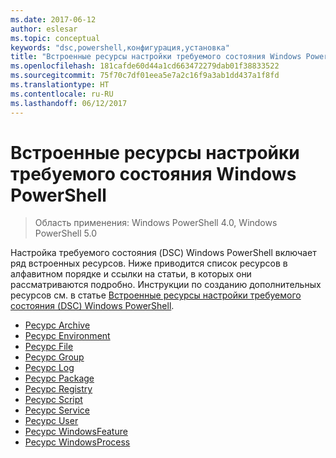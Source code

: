 ```yaml
---
ms.date: 2017-06-12
author: eslesar
ms.topic: conceptual
keywords: "dsc,powershell,конфигурация,установка"
title: "Встроенные ресурсы настройки требуемого состояния Windows PowerShell"
ms.openlocfilehash: 181cafde60d44a1cd663472279dab01f38833522
ms.sourcegitcommit: 75f70c7df01eea5e7a2c16f9a3ab1dd437a1f8fd
ms.translationtype: HT
ms.contentlocale: ru-RU
ms.lasthandoff: 06/12/2017
---
```

# <a name="built-in-windows-powershell-desired-state-configuration-resources"></a>Встроенные ресурсы настройки требуемого состояния Windows PowerShell

> Область применения: Windows PowerShell 4.0, Windows PowerShell 5.0

Настройка требуемого состояния (DSC) Windows PowerShell включает ряд встроенных ресурсов. Ниже приводится список ресурсов в алфавитном порядке и ссылки на статьи, в которых они рассматриваются подробно. Инструкции по созданию дополнительных ресурсов см. в статье [Встроенные ресурсы настройки требуемого состояния (DSC) Windows PowerShell](authoringResource.md).

* [Ресурс Archive](archiveResource.md)
* [Ресурс Environment](environmentResource.md)
* [Ресурс File](fileResource.md)
* [Ресурс Group](groupResource.md)
* [Ресурс Log](logResource.md)
* [Ресурс Package](packageResource.md)
* [Ресурс Registry](registryResource.md)
* [Ресурс Script](scriptResource.md)
* [Ресурс Service](serviceResource.md)
* [Ресурс User](userResource.md)
* [Ресурс WindowsFeature](windowsfeatureResource.md)
* [Ресурс WindowsProcess](windowsProcessResource.md)


